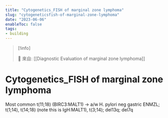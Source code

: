 ```yaml
---
title: "Cytogenetics_FISH of marginal zone lymphoma"
slug: "cytogeneticsfish-of-marginal-zone-lymphoma"
date: "2023-06-06"
enableToc: false
tags:
- building
---
```


> [!info]
>
> 🌱 來自: [[Diagnostic Evaluation of marginal zone lymphoma]]

# Cytogenetics_FISH of marginal zone lymphoma

Most common t(11;18) (BIRC3:MALT1) → a/w H. pylori neg gastric ENMZL; t(1;14), t(14;18) (note this is IgH:MALT1), t(3;14); del13q; del7q
